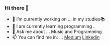 ### Hi there 👋


- 🔭 I’m currently working on ... in my studies📚
- 🌱 I am currently learning programming .
- 💬 Ask me about ... Music and Programming 
- 📫 You can find me in: ... [Medium](https://medium.com/@gabomunozcastro)  [Linkedin](https://www.linkedin.com/in/goonies/) 
